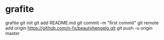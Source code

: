 # grafite
grafite
git init
git add README.md
git commit -m "first commit"
git remote add origin https://github.com/n-fx/beautyhengelo.git
git push -u origin master
